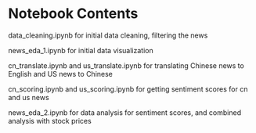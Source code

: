 # Notebook Contents

data_cleaning.ipynb for initial data cleaning, filtering the news

news_eda_1.ipynb for initial data visualization

cn_translate.ipynb and us_translate.ipynb for translating Chinese news to English and US news to Chinese

cn_scoring.ipynb and us_scoring.ipynb for getting sentiment scores for cn and us news

news_eda_2.ipynb for data analysis for sentiment scores, and combined analysis with stock prices
